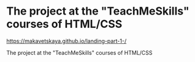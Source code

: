 # The project at the "TeachMeSkills" courses of HTML/CSS

https://makavetskaya.github.io/landing-part-1-/

The project at the "TeachMeSkills" courses of HTML/CSS
